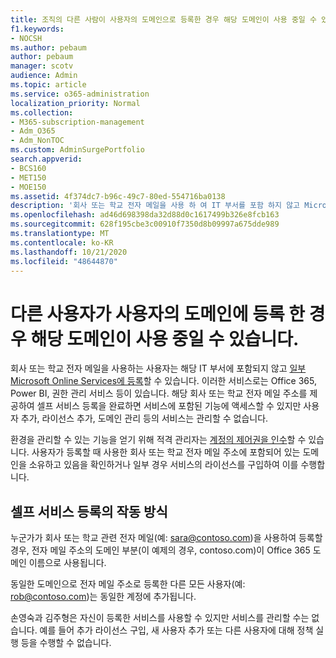 ```yaml
---
title: 조직의 다른 사람이 사용자의 도메인으로 등록한 경우 해당 도메인이 사용 중일 수 있음
f1.keywords:
- NOCSH
ms.author: pebaum
author: pebaum
manager: scotv
audience: Admin
ms.topic: article
ms.service: o365-administration
localization_priority: Normal
ms.collection:
- M365-subscription-management
- Adm_O365
- Adm_NonTOC
ms.custom: AdminSurgePortfolio
search.appverid:
- BCS160
- MET150
- MOE150
ms.assetid: 4f374dc7-b96c-49c7-80ed-554716ba0138
description: '회사 또는 학교 전자 메일을 사용 하 여 IT 부서를 포함 하지 않고 Microsoft online services에 등록 하는 방법에 대해 알아봅니다. '
ms.openlocfilehash: ad46d698398da32d88d0c1617499b326e8fcb163
ms.sourcegitcommit: 628f195cbe3c00910f7350d8b09997a675dde989
ms.translationtype: MT
ms.contentlocale: ko-KR
ms.lasthandoff: 10/21/2020
ms.locfileid: "48644870"
---
```

# <a name="your-domain-may-be-in-use-if-someone-else-signed-up-with-it"></a>다른 사용자가 사용자의 도메인에 등록 한 경우 해당 도메인이 사용 중일 수 있습니다.

회사 또는 학교 전자 메일을 사용하는 사용자는 해당 IT 부서에 포함되지 않고 [일부 Microsoft Online Services에 등록](self-service-sign-up.md)할 수 있습니다. 이러한 서비스로는 Office 365, Power BI, 권한 관리 서비스 등이 있습니다. 해당 회사 또는 학교 전자 메일 주소를 제공하여 셀프 서비스 등록을 완료하면 서비스에 포함된 기능에 액세스할 수 있지만 사용자 추가, 라이선스 추가, 도메인 관리 등의 서비스는 관리할 수 없습니다. 
  
환경을 관리할 수 있는 기능을 얻기 위해 적격 관리자는 [계정의 제어권을 인수](become-the-admin.md)할 수 있습니다. 사용자가 등록할 때 사용한 회사 또는 학교 전자 메일 주소에 포함되어 있는 도메인을 소유하고 있음을 확인하거나 일부 경우 서비스의 라이선스를 구입하여 이를 수행합니다.
  
## <a name="how-does-the-self-service-signup-work"></a>셀프 서비스 등록의 작동 방식

 누군가가 회사 또는 학교 관련 전자 메일(예: sara@contoso.com)을 사용하여 등록할 경우, 전자 메일 주소의 도메인 부분(이 예제의 경우, contoso.com)이 Office 365 도메인 이름으로 사용됩니다. 
  
동일한 도메인으로 전자 메일 주소로 등록한 다른 모든 사용자(예: rob@contoso.com)는 동일한 계정에 추가됩니다.
  
손영숙과 김주형은 자신이 등록한 서비스를 사용할 수 있지만 서비스를 관리할 수는 없습니다. 예를 들어 추가 라이선스 구입, 새 사용자 추가 또는 다른 사용자에 대해 정책 실행 등을 수행할 수 없습니다.
  

